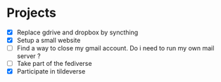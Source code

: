 # Projects

- [x] Replace gdrive and dropbox by syncthing
- [x] Setup a small website
- [ ] Find a way to close my gmail account. Do i need to run my own mail server ?
- [ ] Take part of the fediverse
- [x] Participate in tildeverse
